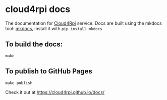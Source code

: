 # cloud4rpi docs

The documentation for [Cloud4Rpi](https://cloud4rpi.io/) service.
Docs are built using the mkdocs tool: [mkdocs](http://www.mkdocs.org/), install it with `pip install mkdocs`

## To build the docs:
```
make
```

## To publish to GitHub Pages
```
make publish
```

Check it out at https://cloud4rpi.github.io/docs/
